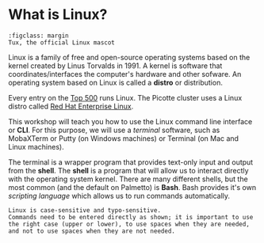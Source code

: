 # What is Linux?

```{figure} ../fig/Tux.png
:figclass: margin
Tux, the official Linux mascot
```

Linux is a family of free and open-source operating systems based on the kernel created by Linus Torvalds in 1991. A kernel is software that coordinates/interfaces the computer's hardware and other sofware. An operating system based on Linux is called a **distro** or distribution.

Every entry on the [Top 500](https://top500.org) runs Linux. The Picotte cluster uses a Linux distro called [Red Hat Enterprise Linux](https://www.redhat.com/en/technologies/linux-platforms/enterprise-linux).

This workshop will teach you how to use the Linux command line interface or **CLI**. For this purpose, we will use a *terminal* software, such as MobaXTerm or Putty (on Windows machines) or Terminal (on Mac and Linux machines).

The terminal is a wrapper program that provides text-only input and output from the **shell**. The **shell** is a program that will allow us to interact directly with the operating system kernel. There are many different shells, but the most common (and the default on Palmetto) is **Bash**. Bash provides it's own *scripting language* which allows us to run commands automatically.
 
```{note}
Linux is case-sensitive and typo-sensitive. 
Commands need to be entered directly as shown; it is important to use the right case (upper or lower), to use spaces when they are needed, and not to use spaces when they are not needed.
```